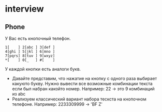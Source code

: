 # interview

## Phone

У Вас есть кнопочный телефон.
```
1[    ] 2[abc ] 3[def ]
4[ghi ] 5[jkl ] 6[mno ]
7[pqrs] 8[tuv ] 9[wxyz]
*[    ] 0[_   ] #[    ]
```


У каждой кнопки есть аналоги букв. 
- Давайте представим, что нажатие на кнопку с одного раза выбирает какуюто букву. Нужно вывести все возможные комбинации текста если был набран какойто номер. Например: 22 -> это 9 комбинаций из abc
- Реализуем классический вариант набора тескста на кнопочном телефоне. Например: 2233309999 -> 'BF Z'
